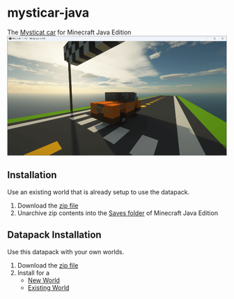 # mysticar-java
The [Mysticat car](https://www.youtube.com/watch?v=hbnCJ_zfWYg) for Minecraft Java Edition
![Mysticar](/mysticar.png)

## Installation
Use an existing world that is already setup to use the datapack.
1. Download the [zip file](https://github.com/kirbycope/mysticar-java/archive/refs/heads/main.zip)
1. Unarchive zip contents into the [Saves folder](https://help.minecraft.net/hc/en-us/articles/4409159214605-Managing-Data-and-Game-Storage-in-Minecraft-Java-Edition) of Minecraft Java Edition

## Datapack Installation
Use this datapack with your own worlds.
1. Download the [zip file](https://github.com/kirbycope/mysticar-java/raw/main/mysticar-java.zip)
1. Install for a
   * [New World](https://minecraft.fandom.com/wiki/Tutorials/Installing_a_data_pack#At_the_creation_of_a_world)
   * [Existing World](https://minecraft.fandom.com/wiki/Tutorials/Installing_a_data_pack#In_an_existing_world)
